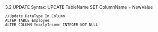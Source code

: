 3.2 UPDATE
 Syntax: 
	UPDATE TableName
	SET ColumnName = NewValue


	//Update DataType In Column
	ALTER TABLE Employee
	ALTER COLUMN YearlyIncome INTEGER NOT NULL
